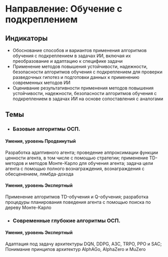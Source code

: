 # Направление: Обучение с подкреплением
## Индикаторы
* Обоснование способов и вариантов применения алгоритмов обучения с подкреплением в задачах ИИ, включая их преобразование и адаптацию к специфике задачи
* Применение методов повышения устойчивости, надежности, безопасности алгоритмов обучения с подкреплением для проверки разведочных гипотез и подготовки данных к применению современных методов ИИ
* Оценивание результативности применения методов повышения устойчивости, надежности, безопасности алгоритмов обучения с подкреплением в задачах ИИ на основе сопоставления с аналогами
## Темы
* ###  Базовые алгоритмы ОСП.
#### Умения, уровень Продвинутый
Разработка адаптивного агента; проведение аппроксимации функции ценности агента, в том числе с помощью стратегии; применение TD-методов и методов Монте-Карло для обучения агента; задача цели агента с помощью полного вознаграждения, вознаграждения с обесценением, лямбда-дохода
#### Умения, уровень Экспертный
Применение алгоритмов TD-обучения и Q-обучения; разработка процедуры планирования поведения агента с помощью поиска по дереву Монте-Карло
* ### Современные глубокие алгоритмы ОСП.
#### Умения, уровень Экспертный
Адаптация под задачу архитектуры DQN, DDPG, A3C, TRPO, PPO и SAC; Понимание принципов архитектур AlphAGo, AlphaZero и MuZero
